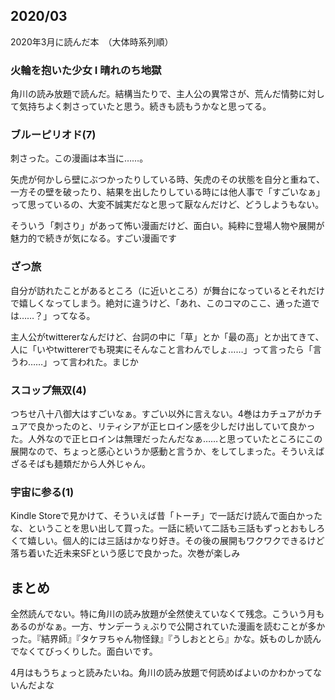 ## 2020/03

2020年3月に読んだ本　（大体時系列順）

### 火輪を抱いた少女 I 晴れのち地獄

角川の読み放題で読んだ。結構当たりで、主人公の異常さが、荒んだ情勢に対して気持ちよく刺さっていたと思う。続きも読もうかなと思ってる。

### ブルーピリオド(7)

刺さった。この漫画は本当に……。

矢虎が何かしら壁にぶつかったりしている時、矢虎のその状態を自分と重ねて、一方その壁を破ったり、結果を出したりしている時には他人事で「すごいなぁ」って思っているの、大変不誠実だなと思って厭なんだけど、どうしようもない。

そういう「刺さり」があって怖い漫画だけど、面白い。純粋に登場人物や展開が魅力的で続きが気になる。すごい漫画です

### ざつ旅

自分が訪れたことがあるところ（に近いところ）が舞台になっているとそれだけで嬉しくなってしまう。絶対に違うけど、「あれ、このコマのここ、通った道では……？」ってなる。

主人公がtwittererなんだけど、台詞の中に「草」とか「最の高」とか出てきて、人に「いやtwittererでも現実にそんなこと言わんでしょ……」って言ったら「言うわ……」って言われた。まじか

### スコップ無双(4)

つちせ八十八御大はすごいなぁ。すごい以外に言えない。4巻はカチュアがカチュアで良かったのと、リティシアが正ヒロイン感を少しだけ出していて良かった。人外なので正ヒロインは無理だったんだなぁ……と思っていたところにこの展開なので、ちょっと感心というか感動と言うか、をしてしまった。そういえばざるそばも麺類だから人外じゃん。


### 宇宙に参る(1)

Kindle Storeで見かけて、そういえば昔「トーチ」で一話だけ読んで面白かったな、ということを思い出して買った。一話に続いて二話も三話もずっとおもしろくて嬉しい。個人的には三話はかなり好き。その後の展開もワクワクできるけど落ち着いた近未来SFという感じで良かった。次巻が楽しみ




## まとめ

全然読んでない。特に角川の読み放題が全然使えていなくて残念。こういう月もあるのがなぁ。一方、サンデーうぇぶりで公開されていた漫画を読むことが多かった。『結界師』『タケヲちゃん物怪録』『うしおととら』かな。妖ものしか読んでなくてびっくりした。面白いです。

4月はもうちょっと読みたいね。角川の読み放題で何読めばよいのかわかってないんだよな
